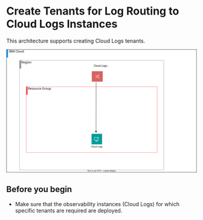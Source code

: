 # Create Tenants for Log Routing to Cloud Logs Instances

This architecture supports creating Cloud Logs tenants.

![logs-routing-deployable-architecture](../../reference-architecture/deployable-architecture-logs-routing.svg)

## Before you begin

* Make sure that the observability instances (Cloud Logs) for which specific tenants are required are deployed.
